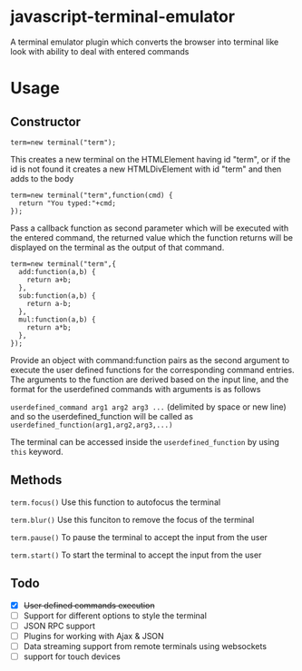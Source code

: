 # javascript-terminal-emulator
A terminal emulator plugin which converts the browser into terminal like look with ability to deal with entered commands

# Usage

## Constructor

```
term=new terminal("term");
```

This creates a new terminal on the HTMLElement having id "term", or if the id is not found it creates a new HTMLDivElement with id "term" and then adds to the body

```
term=new terminal("term",function(cmd) {
  return "You typed:"+cmd;
});
```

Pass a callback function as second parameter which will be executed with the entered command, the returned value which the function returns will be displayed on the terminal as the output of that command.

```
term=new terminal("term",{
  add:function(a,b) {
    return a+b;
  },
  sub:function(a,b) {
    return a-b;
  },
  mul:function(a,b) {
    return a*b;
  },
});
```
Provide an object with command:function pairs as the second argument to execute the user defined functions for the corresponding command entries.
The arguments to the function are derived based on the input line, and the format for the userdefined commands with arguments is as follows

`userdefined_command arg1 arg2 arg3 ...` (delimited by space or new line)
and so the userdefined_function will be called as
`userdefined_function(arg1,arg2,arg3,...)`

The terminal can be accessed inside the `userdefined_function` by using `this` keyword.

## Methods

`term.focus()` Use this function to autofocus the terminal

`term.blur()` Use this funciton to remove the focus of the terminal

`term.pause()` To pause the terminal to accept the input from the user

`term.start()` To start the terminal to accept the input from the user

## Todo

- [x] ~~User defined commands execution~~
- [ ] Support for different options to style the terminal
- [ ] JSON RPC support
- [ ] Plugins for working with Ajax & JSON
- [ ] Data streaming support from remote terminals using websockets
- [ ] support for touch devices
